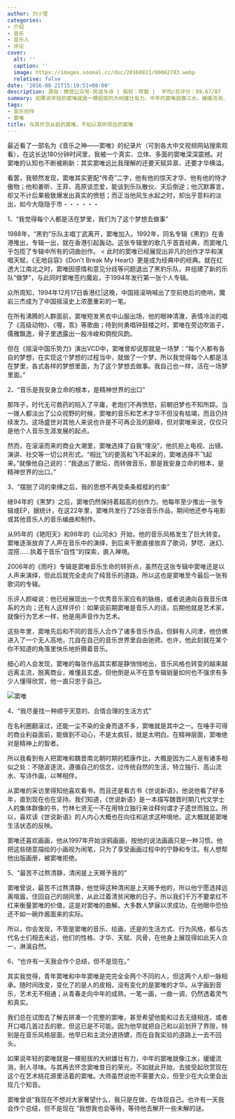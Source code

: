```yaml
---
author: 刘小莹
categories:
- 介绍
- 音乐
- 音乐人
- 评论
cover:
  alt: ''
  caption: ''
  image: https://images.soomal.cc/doc/20160821/00062783.webp
  relative: false
date: '2016-08-21T15:19:51+08:00'
description: 源自：微信公众号-民谣与诗 | 版权：转载 |  平均/总评分：09.67/87
summary: 如果说年轻的窦唯就是一棵挺拔的大树雄壮有力，中年的窦唯就像江水，缓缓流淌，耐人寻味。与其再去怀念窦唯昔日的荣光，不如就此开始，去接受起欣赏现在这个在艺术桃花源里活着的窦唯。大师虽然说他不需要大众，但至少在大众里会出现几个知音……
tags:
- 音乐创作
- 窦唯
title: 与其怀念从前的窦唯，不如认真听现在的窦唯
---
```


最近看了一部名为《音乐之神――窦唯》的纪录片（可到各大中文视频网站搜索观看），在这长达180分钟时间里，我被一个真实、立体、多面的窦唯深深震撼。对窦唯的认知也不断被刷新：其实窦唯远比我理解的还要天赋异禀、还要才华横溢。

看罢，我顿然发现，窦唯其实更配“传奇”二字，他有他的惊天才华、他有他的恃才傲物；他和姜昕、王菲、高原谈恋爱，能谈到乐队散伙、天后倒逆；他沉默寡言，却又不计后果极致爆发出真实的愤怒；而正当他风生水起之时，却出乎意料的淡出，如今大隐隐于市・・・・・・

1、“我觉得每个人都是活在梦里，我们为了这个梦想去做事”

1988年，“黑豹”乐队主唱丁武离开，窦唯加入。1992年，同名专辑《黑豹》在香港推出，专辑一出，就在香港引起轰动。这张专辑里的歌几乎首首经典，而窦唯几乎包揽了专辑中所有的词曲创作。
<
此时的窦唯已经展现出非凡的创作才华和演唱天赋，《无地自容》《Don't Break My Heart》更是成为经典中的经典。就在红透大江南北之时，窦唯因感情和意见分歧等问题退出了黑豹乐队，并组建了新的乐队“做梦”，与此同时窦唯签约魔岩，于1994年发行第一张个人专辑。

众所周知，1994年12月17日香港红|这晚，中国摇滚呐喊出了空前绝后的绝响，魔岩三杰成为了中国摇滚史上浓墨重彩的一笔。

在所有沸腾的人群面前，窦唯短发黑衣中山服出场，他的眼神清澈，表情冷淡的唱了《高级动物》、《喔，乖》等歌曲；待到何勇唱钟鼓楼之时，窦唯在旁边吹笛子，儒雅飘逸，骨子里透露出一股冷峻和倜傥风韵。

但在《摇滚中国乐势力》演出VCD中，窦唯曾却说那就是一场梦：“每个人都有各自的梦想，在实现这个梦想的过程当中，就做了一个梦。所以我觉得每个人都是活在梦里，各式各样的梦想里面，为了这个梦想去做事。我自己也一样，活在一场梦里面。”

2、“音乐是我安身立命的根本，是精神世界的出口”

那阵子，时代无可救药的陷入了平庸，老炮们不再愤怒，前朝旧梦也不知所踪。当一拨人都淡出了公众视野的时候，窦唯的音乐和艺术才华不但没有枯竭，而且仍持续发力。这场盛世对其他人来说也许是不可再企及的巅峰，但对窦唯来说，仅仅只是他个人音乐生涯发展的起点。

然而，在滚滚而来的商业大潮里，窦唯选择了自我“埋没”，他抗拒上电视、出镜、演讲、社交等一切公共形式。“相比飞的更高和飞不起来的，窦唯选择不飞起来。”就像他自己说的：“我退出了歌坛，而转做音乐，那是我安身立命的根本，是精神世界的出口。”

3、“摆脱了词的束缚之后，我的思想不再受条条框框的约束”

继94年的《黑梦》之后，窦唯仍然保持着超高的创作力。他每年至少推出一张专辑或EP，据统计，在这22年里，窦唯共发行了25张音乐作品，期间他还参与电影或其他音乐人的音乐编曲和制作。

从95年的《艳阳天》和98年的《山河水》开始，他的音乐风格发生了巨大转变。窦唯逐渐放弃了人声在音乐中的演绎，到后来干脆直接放弃了歌词，梦呓、迷幻、混搭……执着于音乐“自性”的探索，直入禅境。

2006年的《雨吁》专辑是窦唯音乐生命的转折点，虽然在这张专辑中窦唯还是以人声来演绎，但此后就完全走向了纯音乐的道路，所以这也是窦唯至今最后一张有歌词的专辑。

乐评人颜峻说：他已经展现出一个优秀音乐家应有的脉络，或者说通向自我音乐体系的方向；还有人这样评价：如果说前期窦唯是音乐人的话，后期他就是艺术家，就像行为艺术一样，他是用声音作为艺术。

这些年里，窦唯先后和不同的音乐人合作了诸多音乐作品，但鲜有人问津，他仿佛进入了一个无人高地，兀自在自己的音乐世界里自由驰骋。也许，他此刻就在某个你不知道的角落里快乐地折腾着音乐。

细心的人会发现，窦唯的每张作品其实都是静悄悄地出，音乐风格也转变的越来越远离主流，脱离商业，难懂且玄虚。但他倒是从不在意专辑销量如何也不强求有多少人懂得欣赏，他一直只忠于自己。

![窦唯](https://images.soomal.cc/doc/20160821/00062782.webp)





4、“我尽量找一种顺乎天意的、合情合理的生活方式”

在名利圈翻滚过，还能一尘不染的全身而退不多，窦唯就是其中之一。在唾手可得的商业利益面前，能做到不动心，不是太疯狂，就是太明白。在精神层面，窦唯绝对是精神上的智者。

所以我看到有人把窦唯和魏晋南北朝时期的嵇康作比，大概是因为二人是有诸多相似之处：不随波逐流，遵循自己的信念，过传统自然的生活，特立独行、高山流水、写诗作画，以琴相伴。

从窦唯的采访里得知他喜欢看书，而且还是看古书《世说新语》，他说他看了好多年，直到现在也在坚持。我们知道，《世说新语》是一本描写魏晋时期几代文学士人的集体群像的书，竹林七贤无一不在用特立独行来诠释何谓才子遗世而独立。所以，喜欢读《世说新语》的人内心大概也在向往和追求这种境地，这大概就是窦唯生活状态的反映。

窦唯还喜欢画画，他从1997年开始涂鸦画画，按他的说法画画只是一种习惯。他把这些随意描绘的小画视为闲笔，只为了享受画画过程中的宁静和专注。有人想帮他出版画册，被窦唯拒绝。

5、“最苦不过熬清静，清闲是上天赐予我的”

窦唯曾说，最苦不过熬清静，他觉得这种清闲是上天赐予他的，所以他宁愿选择远离喧嚣，住回自己的胡同里，从此过着清贫闲散的日子。所以我们千万不要拿红不红来衡量窦唯的价值，这是对窦唯的曲解。大多数人梦寐以求成功，在他眼中恐怕还不如一碗炸酱面来的实际。

所以，你会发现，不管是窦唯的音乐、绘画，还是的生活方式、行为风格，都与古代名士们相去未远，他们的性格、才华、天赋、风骨，在他身上展现得如此天人合一，淋漓自然。

6、“也许有一天我会作个总结，但不是现在。”

其实我觉得，青年窦唯和中年窦唯是完完全全两个不同的人，但这两个人却一脉相承。随时间改变，变化了的是人的皮相，没有变化的是窦唯的才华。从字画到音乐，艺术无不相通；从青春走向中年的成熟，一笔一画，一曲一调，仍然透着灵气和真实。

我们总在试图去了解去拼凑一个完整的窦唯，甚至希望他能和过去无缝相连，或者开口唱几首过去的歌，但这已是不可能。因为他早就把自己和以前划开了界限，特别是在音乐风格层面，他早已和主流分道扬镳，而在自我实验的道路上一去不回头。

如果说年轻的窦唯就是一棵挺拔的大树雄壮有力，中年的窦唯就像江水，缓缓流淌，耐人寻味。与其再去怀念窦唯昔日的荣光，不如就此开始，去接受起欣赏现在这个在艺术桃花源里活着的窦唯。大师虽然说他不需要大众，但至少在大众里会出现几个知音。

窦唯曾说“我现在不想对大家奢望什么，我只是在做，在体现自己。也许有一天我会作个总结，但不是现在 ”我想我也会等待，等待他去解开一些未解的谜。